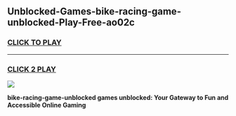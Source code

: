 
## Unblocked-Games-bike-racing-game-unblocked-Play-Free-ao02c
<h3>
<a href="https://premium76.site?title=bike-racing-game-unblocked&ref=23A">CLICK TO PLAY</a></h3>
<hr>

<h3>
<a href="https://premium76.site?title=bike-racing-game-unblocked&ref=23A">CLICK 2 PLAY</a>
  
</h3>

<a href="https://premium76.site?title=bike-racing-game-unblocked&ref=23A"><img src="https://clearcache.store/games.png"></a>


**bike-racing-game-unblocked games unblocked: Your Gateway to Fun and Accessible Online Gaming**

